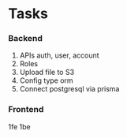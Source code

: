 # Tasks
### Backend
1. APIs auth, user, account
2. Roles
3. Upload file to S3
4. Config type orm
5. Connect postgresql via prisma

### Frontend
<!-- 1. index.html
2. show input
3. input url, slug
4. axios request
5. ok? show url, disable form
6. error? show error -->

1fe 1be